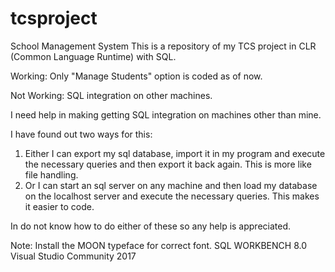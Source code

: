 # tcsproject
School Management System
This is a repository of my TCS project in CLR (Common Language Runtime) with SQL.

Working: Only "Manage Students" option is coded as of now.

Not Working: SQL integration on other machines.

I need help in making getting SQL integration on machines other than mine.

I have found out two ways for this:

1. Either I can export my sql database, import it in my program and execute the necessary queries and then export it back again. This is more like file handling.
2. Or I can start an sql server on any machine and then load my database on the localhost server and execute the necessary queries. This makes it easier to code.


In do not know how to do either of these so any help is appreciated.


Note:
Install the MOON typeface for correct font.
SQL WORKBENCH 8.0
Visual Studio Community 2017
